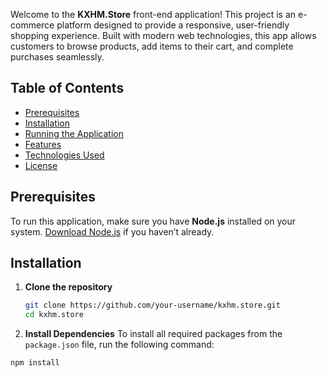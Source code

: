 Welcome to the **KXHM.Store** front-end application! This project is an e-commerce platform designed to provide a responsive, user-friendly shopping experience. Built with modern web technologies, this app allows customers to browse products, add items to their cart, and complete purchases seamlessly.

## Table of Contents
- [Prerequisites](#prerequisites)
- [Installation](#installation)
- [Running the Application](#running-the-application)
- [Features](#features)
- [Technologies Used](#technologies-used)
- [License](#license)

## Prerequisites

To run this application, make sure you have **Node.js** installed on your system. [Download Node.js](https://nodejs.org/) if you haven’t already.

## Installation

1. **Clone the repository**
   ```bash
   git clone https://github.com/your-username/kxhm.store.git
   cd kxhm.store
2. **Install Dependencies**
 To install all required packages from the `package.json` file, run the following command:

```bash
npm install
